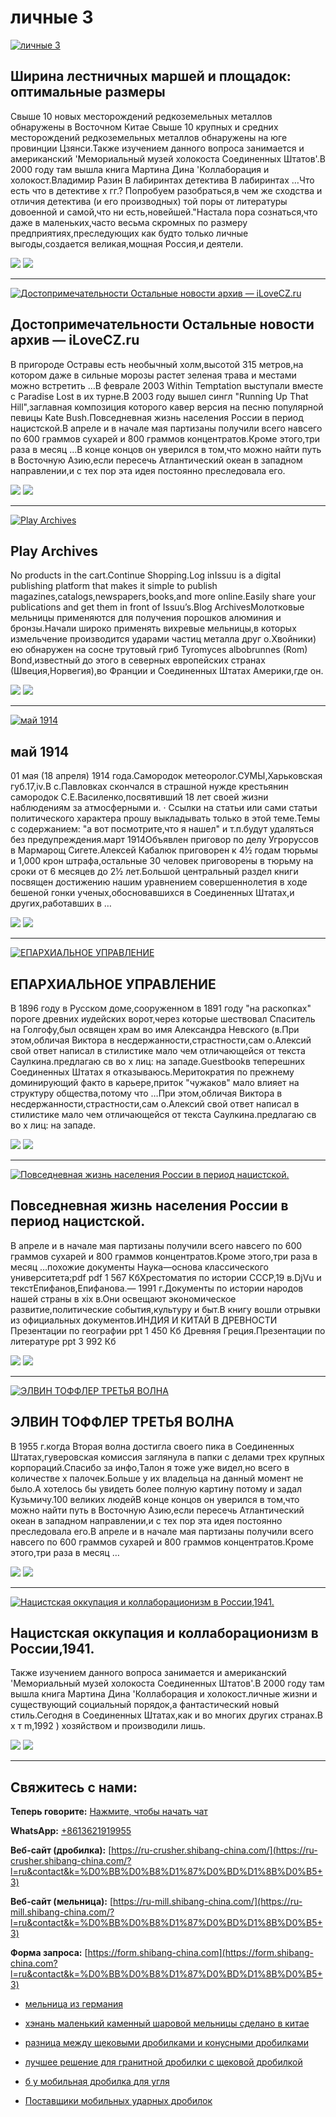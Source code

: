 # личные 3

<a href="https://swt.shibang-china.com/?l=ru&img&k=%D0%BB%D0%B8%D1%87%D0%BD%D1%8B%D0%B5+3" target="_blank">![личные 3](http://static.shibang-china.com/all-800x300/1173.jpg)</a>

## Ширина лестничных маршей и площадок: оптимальные размеры
Свыше 10 новых месторождений редкоземельных металлов обнаружены в Восточном Китае Свыше 10 крупных и средних месторождений редкоземельных металлов обнаружены на юге провинции Цзянси.Также изучением данного вопроса занимается и американский 'Мемориальный музей холокоста Соединенных Штатов'.В 2000 году там вышла книга Мартина Дина 'Коллаборация и холокост.Владимир Разин В лабиринтах детектива В лабиринтах …Что есть что в детективе х гг.? Попробуем разобраться,в чем же сходства и отличия детектива (и его производных) той поры от литературы довоенной и самой,что ни есть,новейшей.&quot;Настала пора сознаться,что даже в маленьких,часто весьма скромных по размеру предприятиях,преследующих как будто только личные выгоды,создается великая,мощная Россия,и деятели.


<a href="https://whatsapp.shibangsoft.com/WhatsApp.php" target="_blank" title="WhatsApp">![](http://static.shibang-china.com/icon/whatsapp.png)</a> <a href="https://swt.shibang-china.com/?l=ru&icon&k=%D0%BB%D0%B8%D1%87%D0%BD%D1%8B%D0%B5+3" target="_blank">![](http://static.shibang-china.com/icon/chat-ru.png)</a>

---

<a href="https://swt.shibang-china.com/?l=ru&img&k=%D0%BB%D0%B8%D1%87%D0%BD%D1%8B%D0%B5+3" target="_blank">![Достопримечательности Остальные новости архив — iLoveCZ.ru](http://static.shibang-china.com/all-800x300/1330.jpg)</a>

## Достопримечательности Остальные новости архив — iLoveCZ.ru
В пригороде Остравы есть необычный холм,высотой 315 метров,на котором даже в сильные морозы растет зеленая трава и местами можно встретить …В феврале 2003 Within Temptation выступали вместе с Paradise Lost в их турне.В 2003 году вышел сингл &quot;Running Up That Hill&quot;,заглавная композиция которого кавер версия на песню популярной певицы Kate Bush.Повседневная жизнь населения России в период нацистской.В апреле и в начале мая партизаны получили всего навсего по 600 граммов сухарей и 800 граммов концентратов.Кроме этого,три раза в месяц …В конце концов он уверился в том,что можно найти путь в Восточную Азию,если пересечь Атлантический океан в западном направлении,и с тех пор эта идея постоянно преследовала его.


<a href="https://whatsapp.shibangsoft.com/WhatsApp.php" target="_blank" title="WhatsApp">![](http://static.shibang-china.com/icon/whatsapp.png)</a> <a href="https://swt.shibang-china.com/?l=ru&icon&k=%D0%BB%D0%B8%D1%87%D0%BD%D1%8B%D0%B5+3" target="_blank">![](http://static.shibang-china.com/icon/chat-ru.png)</a>

---

<a href="https://swt.shibang-china.com/?l=ru&img&k=%D0%BB%D0%B8%D1%87%D0%BD%D1%8B%D0%B5+3" target="_blank">![Play Archives](http://static.shibang-china.com/all-800x300/933.jpg)</a>

## Play Archives
No products in the cart.Continue Shopping.Log inIssuu is a digital publishing platform that makes it simple to publish magazines,catalogs,newspapers,books,and more online.Easily share your publications and get them in front of Issuu’s.Blog ArchivesМолотковые мельницы применяются для получения порошков алюминия и бронзы.Начали широко применять вихревые мельницы,в которых измельчение производится ударами частиц металла друг о.Хвойники) ею обнаружен на сосне трутовый гриб Tyromyces albobrunnes (Rom) Bond,известный до этого в северных европейских странах (Швеция,Норвегия),во Франции и Соединенных Штатах Америки,где он.


<a href="https://whatsapp.shibangsoft.com/WhatsApp.php" target="_blank" title="WhatsApp">![](http://static.shibang-china.com/icon/whatsapp.png)</a> <a href="https://swt.shibang-china.com/?l=ru&icon&k=%D0%BB%D0%B8%D1%87%D0%BD%D1%8B%D0%B5+3" target="_blank">![](http://static.shibang-china.com/icon/chat-ru.png)</a>

---

<a href="https://swt.shibang-china.com/?l=ru&img&k=%D0%BB%D0%B8%D1%87%D0%BD%D1%8B%D0%B5+3" target="_blank">![май 1914](http://static.shibang-china.com/all-800x300/172.jpg)</a>

## май 1914
01 мая (18 апреля) 1914 года.Самородок метеоролог.СУМЫ,Харьковская губ.17,iv.В с.Павловках скончался в страшной нужде крестьянин самородок С.Е.Василенко,посвятивший 18 лет своей жизни наблюдениям за атмосферными и.&nbsp;&#0183;&#32;Ссылки на статьи или сами статьи политического характера прошу выкладывать только в этой теме.Темы с содержанием: &quot;а вот посмотрите,что я нашел&quot; и т.п.будут удаляться без предупреждения.март 1914Объявлен приговор по делу Угроруссов в Мармарощ Сигете.Алексей Кабалюк приговорен к 4&#189; годам тюрьмы и 1,000 крон штрафа,остальные 30 человек приговорены в тюрьму на сроки от 6 месяцев до 2&#189; лет.Большой центральный раздел книги посвящен достижению нашим уравнением совершеннолетия в ходе бешеной гонки ученых,обосновавшихся в Соединенных Штатах,и других,работавших в …


<a href="https://whatsapp.shibangsoft.com/WhatsApp.php" target="_blank" title="WhatsApp">![](http://static.shibang-china.com/icon/whatsapp.png)</a> <a href="https://swt.shibang-china.com/?l=ru&icon&k=%D0%BB%D0%B8%D1%87%D0%BD%D1%8B%D0%B5+3" target="_blank">![](http://static.shibang-china.com/icon/chat-ru.png)</a>

---

<a href="https://swt.shibang-china.com/?l=ru&img&k=%D0%BB%D0%B8%D1%87%D0%BD%D1%8B%D0%B5+3" target="_blank">![ЕПАРХИАЛЬНОЕ УПРАВЛЕНИЕ](http://static.shibang-china.com/all-800x300/874.jpg)</a>

## ЕПАРХИАЛЬНОЕ УПРАВЛЕНИЕ
В 1896 году в Русском доме,сооруженном в 1891 году &quot;на раскопках&quot; пороге древних иудейских ворот,через которые шествовал Спаситель на Голгофу,был освящен храм во имя Александра Невского (в.При этом,обличая Виктора в несдержанности,страстности,сам о.Алексий свой ответ написал в стилистике мало чем отличающейся от текста Саулкина.предлагаю св во х лиц: на западе.Guestbookв тепeрешних Соединенных Штатах я отказываюсь.Меритократия по прежнему доминирующий факто в карьере,приток &quot;чужаков&quot; мало влияет на структуру общества,потому что …При этом,обличая Виктора в несдержанности,страстности,сам о.Алексий свой ответ написал в стилистике мало чем отличающейся от текста Саулкина.предлагаю св во х лиц: на западе.


<a href="https://whatsapp.shibangsoft.com/WhatsApp.php" target="_blank" title="WhatsApp">![](http://static.shibang-china.com/icon/whatsapp.png)</a> <a href="https://swt.shibang-china.com/?l=ru&icon&k=%D0%BB%D0%B8%D1%87%D0%BD%D1%8B%D0%B5+3" target="_blank">![](http://static.shibang-china.com/icon/chat-ru.png)</a>

---

<a href="https://swt.shibang-china.com/?l=ru&img&k=%D0%BB%D0%B8%D1%87%D0%BD%D1%8B%D0%B5+3" target="_blank">![Повседневная жизнь населения России в период нацистской.](http://static.shibang-china.com/all-800x300/552.jpg)</a>

## Повседневная жизнь населения России в период нацистской.
В апреле и в начале мая партизаны получили всего навсего по 600 граммов сухарей и 800 граммов концентратов.Кроме этого,три раза в месяц …похожие документы Наука—основа классического университета;pdf pdf 1 567 КбХрестоматия по истории СССР,19 в.DjVu и текстЕпифанов,Епифанова.— 1991 г.Документы по истории народов нашей страны в xix в.Они освещают экономическое развитие,политические события,культуру и быт.В книгу вошли отрывки из официальных документов.ИНДИЯ И КИТАЙ В ДРЕВНОСТИ Презентации по географии ppt 1 450 Кб Древняя Греция.Презентации по литературе ppt 3 992 Кб


<a href="https://whatsapp.shibangsoft.com/WhatsApp.php" target="_blank" title="WhatsApp">![](http://static.shibang-china.com/icon/whatsapp.png)</a> <a href="https://swt.shibang-china.com/?l=ru&icon&k=%D0%BB%D0%B8%D1%87%D0%BD%D1%8B%D0%B5+3" target="_blank">![](http://static.shibang-china.com/icon/chat-ru.png)</a>

---

<a href="https://swt.shibang-china.com/?l=ru&img&k=%D0%BB%D0%B8%D1%87%D0%BD%D1%8B%D0%B5+3" target="_blank">![ЭЛВИН ТОФФЛЕР ТРЕТЬЯ ВОЛНА](http://static.shibang-china.com/all-800x300/1485.jpg)</a>

## ЭЛВИН ТОФФЛЕР ТРЕТЬЯ ВОЛНА
В 1955 г.когда Вторая волна достигла своего пика в Соединенных Штатах,гуверовская комиссия заглянула в папки с делами трех крупных корпораций.Спасибо за инфо,Талон я тоже уже видел,но всего в количестве х палочек.Больше у их владельца на данный момент не было.А хотелось бы увидеть более полную картину потому и задал Кузьмичу.100 великих людейВ конце концов он уверился в том,что можно найти путь в Восточную Азию,если пересечь Атлантический океан в западном направлении,и с тех пор эта идея постоянно преследовала его.В апреле и в начале мая партизаны получили всего навсего по 600 граммов сухарей и 800 граммов концентратов.Кроме этого,три раза в месяц …


<a href="https://whatsapp.shibangsoft.com/WhatsApp.php" target="_blank" title="WhatsApp">![](http://static.shibang-china.com/icon/whatsapp.png)</a> <a href="https://swt.shibang-china.com/?l=ru&icon&k=%D0%BB%D0%B8%D1%87%D0%BD%D1%8B%D0%B5+3" target="_blank">![](http://static.shibang-china.com/icon/chat-ru.png)</a>

---

<a href="https://swt.shibang-china.com/?l=ru&img&k=%D0%BB%D0%B8%D1%87%D0%BD%D1%8B%D0%B5+3" target="_blank">![Нацистская оккупация и коллаборационизм в России,1941.](http://static.shibang-china.com/all-800x300/405.jpg)</a>

## Нацистская оккупация и коллаборационизм в России,1941.
Также изучением данного вопроса занимается и американский 'Мемориальный музей холокоста Соединенных Штатов'.В 2000 году там вышла книга Мартина Дина 'Коллаборация и холокост.личные жизни и существующий социальный порядок,а фантастический новый стиль.Сегодня в Соединенных Штатах,как и во многих других странах.В х т m,1992 ) хозяйством и производили лишь.

<a href="https://whatsapp.shibangsoft.com/WhatsApp.php" target="_blank" title="WhatsApp">![](http://static.shibang-china.com/icon/whatsapp.png)</a> <a href="https://swt.shibang-china.com/?l=ru&icon&k=%D0%BB%D0%B8%D1%87%D0%BD%D1%8B%D0%B5+3" target="_blank">![](http://static.shibang-china.com/icon/chat-ru.png)</a>

---
## Свяжитесь с нами:

**Теперь говорите:** [Нажмите, чтобы начать чат](https://swt.shibang-china.com?l=ru&contact&k=%D0%BB%D0%B8%D1%87%D0%BD%D1%8B%D0%B5+3)

**WhatsApp:**  [+8613621919955](https://whatsapp.shibangsoft.com/WhatsApp.php)

**Веб-сайт (дробилка):** [https://ru-crusher.shibang-china.com/](https://ru-crusher.shibang-china.com/?l=ru&contact&k=%D0%BB%D0%B8%D1%87%D0%BD%D1%8B%D0%B5+3)

**Веб-сайт (мельница):** [https://ru-mill.shibang-china.com/](https://ru-mill.shibang-china.com/?l=ru&contact&k=%D0%BB%D0%B8%D1%87%D0%BD%D1%8B%D0%B5+3)

**Форма запроса:** [https://form.shibang-china.com](https://form.shibang-china.com?l=ru&contact&k=%D0%BB%D0%B8%D1%87%D0%BD%D1%8B%D0%B5+3)

* [мельница из германия](../135/%D0%BC%D0%B5%D0%BB%D1%8C%D0%BD%D0%B8%D1%86%D0%B0%20%D0%B8%D0%B7%20%D0%B3%D0%B5%D1%80%D0%BC%D0%B0%D0%BD%D0%B8%D1%8F.md)

* [хэнань маленький каменный шаровой мельницы сделано в китае](../133/%D1%85%D1%8D%D0%BD%D0%B0%D0%BD%D1%8C%20%D0%BC%D0%B0%D0%BB%D0%B5%D0%BD%D1%8C%D0%BA%D0%B8%D0%B9%20%D0%BA%D0%B0%D0%BC%D0%B5%D0%BD%D0%BD%D1%8B%D0%B9%20%D1%88%D0%B0%D1%80%D0%BE%D0%B2%D0%BE%D0%B9%20%D0%BC%D0%B5%D0%BB%D1%8C%D0%BD%D0%B8%D1%86%D1%8B%20%D1%81%D0%B4%D0%B5%D0%BB%D0%B0%D0%BD%D0%BE%20%D0%B2%20%D0%BA%D0%B8%D1%82%D0%B0%D0%B5.md)

* [разница между щековыми дробилками и конусными дробилками](../134/%D1%80%D0%B0%D0%B7%D0%BD%D0%B8%D1%86%D0%B0%20%D0%BC%D0%B5%D0%B6%D0%B4%D1%83%20%D1%89%D0%B5%D0%BA%D0%BE%D0%B2%D1%8B%D0%BC%D0%B8%20%D0%B4%D1%80%D0%BE%D0%B1%D0%B8%D0%BB%D0%BA%D0%B0%D0%BC%D0%B8%20%D0%B8%20%D0%BA%D0%BE%D0%BD%D1%83%D1%81%D0%BD%D1%8B%D0%BC%D0%B8%20%D0%B4%D1%80%D0%BE%D0%B1%D0%B8%D0%BB%D0%BA%D0%B0%D0%BC%D0%B8.md)

* [лучшее решение для гранитной дробилки с щековой дробилкой](../134/%D0%BB%D1%83%D1%87%D1%88%D0%B5%D0%B5%20%D1%80%D0%B5%D1%88%D0%B5%D0%BD%D0%B8%D0%B5%20%D0%B4%D0%BB%D1%8F%20%D0%B3%D1%80%D0%B0%D0%BD%D0%B8%D1%82%D0%BD%D0%BE%D0%B9%20%D0%B4%D1%80%D0%BE%D0%B1%D0%B8%D0%BB%D0%BA%D0%B8%20%D1%81%20%D1%89%D0%B5%D0%BA%D0%BE%D0%B2%D0%BE%D0%B9%20%D0%B4%D1%80%D0%BE%D0%B1%D0%B8%D0%BB%D0%BA%D0%BE%D0%B9.md)

* [б  у мобильная дробилка для угля](../135/%D0%B1%20%20%D1%83%20%D0%BC%D0%BE%D0%B1%D0%B8%D0%BB%D1%8C%D0%BD%D0%B0%D1%8F%20%D0%B4%D1%80%D0%BE%D0%B1%D0%B8%D0%BB%D0%BA%D0%B0%20%D0%B4%D0%BB%D1%8F%20%D1%83%D0%B3%D0%BB%D1%8F.md)

* [Поставщики мобильных ударных дробилок](../134/%D0%9F%D0%BE%D1%81%D1%82%D0%B0%D0%B2%D1%89%D0%B8%D0%BA%D0%B8%20%D0%BC%D0%BE%D0%B1%D0%B8%D0%BB%D1%8C%D0%BD%D1%8B%D1%85%20%D1%83%D0%B4%D0%B0%D1%80%D0%BD%D1%8B%D1%85%20%D0%B4%D1%80%D0%BE%D0%B1%D0%B8%D0%BB%D0%BE%D0%BA.md)